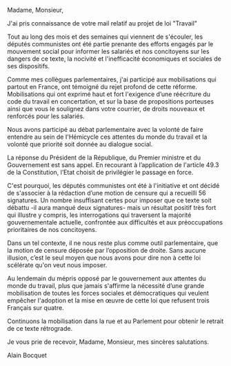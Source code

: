Madame, Monsieur,

J'ai pris connaissance de votre mail relatif au projet de loi "Travail" 

Tout au long des mois et des semaines qui viennent de s'écouler, les députés communistes ont été
partie prenante des efforts engagés par le mouvement social pour informer les salariés et nos
concitoyens sur les dangers de ce texte, la nocivité et l'inefficacité économiques et sociales de ses
dispositifs.

Comme mes collègues parlementaires, j'ai participé aux mobilisations qui partout en France, ont
témoigné du rejet profond de cette réforme. Mobilisations qui ont exprimé haut et fort l'exigence
d’une réécriture du code du travail en concertation, et sur la base de propositions porteuses ainsi
que vous le soulignez dans votre courrier, de droits nouveaux et renforcés pour les salariés.

Nous avons participé au débat parlementaire avec la volonté de faire entendre au sein de
I'Hémicycle ces attentes du monde du travail et la volonté que priorité soit donnée au dialogue
social.

La réponse du Président de la République, du Premier ministre et du Gouvernement est sans appel.
En recourant à l’application de l'article 49.3 de la Constitution, l’Etat choisit de privilégier le passage
en force.

C'est pourquoi, les députés communistes ont été à l'initiative et ont décidé de s'associer à la
rédaction d’une motion de censure qui a recueilli 56 signatures. Un nombre insuffisant certes pour
imposer que ce texte soit débattu -il aura manqué deux signatures- mais un résultat positif très fort
qui illustre y compris, les interrogations qui traversent la majorité gouvernementale actuelle,
confrontée aux difficultés et aux préoccupations prioritaires de nos concitoyens.

Dans un tel contexte, il ne nous reste plus comme outil parlementaire, que la motion de censure
déposée par l’opposition de droite. Sans aucune illusion, c’est le seul moyen que nous avons pour
dire non à cette loi scélérate qu'on veut nous imposer.

Au lendemain du mépris opposé par le gouvernement aux attentes du monde du travail, plus que
jamais s'affirme la nécessité d’une grande mobilisation de toutes les forces sociales et
démocratiques qui veulent empêcher l'adoption et la mise en œuvre de cette loi que refusent trois
Français sur quatre.

Continuons la mobilisation dans la rue et au Parlement pour obtenir le retrait de ce texte
rétrograde.

Je vous prie de recevoir, Madame, Monsieur, mes sincères salutations.

Alain Bocquet
